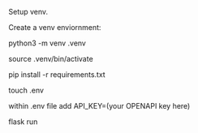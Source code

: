 Setup venv. 

Create a venv enviornment: 

python3 -m venv .venv 

source .venv/bin/activate

pip install -r requirements.txt

touch .env

within .env file add API_KEY=(your OPENAPI key here)

flask run
